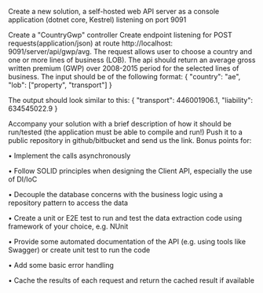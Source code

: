 Create a new solution, a self-hosted web API server as a console application  (dotnet core, Kestrel) listening on port 9091

Create a "CountryGwp" controller
Create endpoint listening for POST requests(application/json) at route http://localhost: 9091/server/api/gwp/avg. The request allows user to choose a country and one or more lines of business (LOB). The api should return an average gross written premium (GWP) over 2008-2015 period for the selected lines of business.
The input should be of the following format:
{
    "country": "ae",
    "lob": ["property", "transport"]
}

The output should look similar to this:
{
    "transport": 446001906.1,
    "liability": 634545022.9
}

Accompany your solution with a brief description of how it should be run/tested (the application must be able to compile and run!)
Push it to a public repository in github/bitbucket and send us the link.
Bonus points for:

•             Implement the calls asynchronously

•             Follow SOLID principles when designing the Client API, especially the use of DI/IoC

•             Decouple the database concerns with the business logic using a repository pattern to access the data

•             Create a unit or E2E test to run  and test the data extraction code using framework of your choice, e.g. NUnit

•             Provide some automated documentation of the API (e.g. using tools like Swagger) or create unit test to run the code

•             Add some basic error handling

•             Cache the results of each request and return the cached result if available
